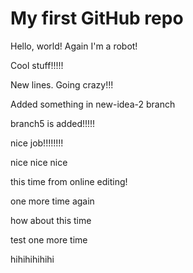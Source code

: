 # My first GitHub repo

Hello, world! Again I'm a robot!

Cool stuff!!!!!

New lines. Going crazy!!!

Added something in new-idea-2 branch

branch5 is added!!!!!

nice job!!!!!!!!

nice nice nice

this time from online editing!

one more time again

how about this time

test one more time

hihihihihihi
